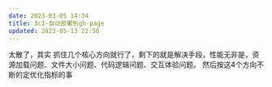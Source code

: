 ```yaml
---
date: 2023-03-05 14:34
title: 3c1-自动部署到gh-page
updated: 2023-05-13 22:56
---
```


太散了，其实 抓住几个核心方向就行了，剩下的就是解决手段，性能无非是，资源加载问题、文件大小问题、代码逻辑问题、交互体验问题。 然后按这4个方向不断的定优化指标的事